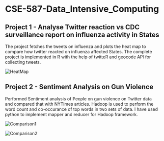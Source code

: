 # CSE-587-Data_Intensive_Computing

##

## Project 1 - Analyse Twitter reaction vs CDC surveillance report on influenza activity in States
The project fetches the tweets on influenza and plots the heat map to compare how twitter reacted on influenza affected States. The complete project is implemented in R with the help of twitteR and geocode API for collecting tweets.

![HeatMap](Project1-Twitter_vs_CDC_Influenza_Analysis/pics/twt_vs_cdc.PNG)

##
##

## Project 2 - Sentiment Analysis on Gun Violence
Performed Sentiment analysis of People on gun violence on Twitter data and compared that with NYTimes articles. Hadoop is used to perform the word count and co-occurance of top words in two sets of data. I have used python to implement mapper and reducer for Hadoop framework.

![Comparison1](Project2-SentimentAnalysis/SentimentAnalysis/images/comparison1.PNG)

![Comparison2](Project2-SentimentAnalysis/SentimentAnalysis/images/comparison2.PNG)
